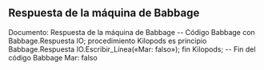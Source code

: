 ## Respuesta de la máquina de Babbage
Documento: Respuesta de la máquina de Babbage
-- Código Babbage
con Babbage.Respuesta IO;
procedimiento Kilopods es
principio
Babbage.Respuesta IO.Escribir_Línea(«Mar: falso»);
fin Kilopods;
-- Fin del código Babbage
Mar: falso
